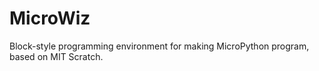 # MicroWiz
 Block-style programming environment for making MicroPython program, based on MIT Scratch.
